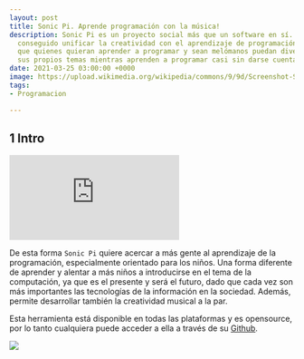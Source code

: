 ```yaml
---
layout: post
title: Sonic Pi. Aprende programación con la música!
description: Sonic Pi es un proyecto social más que un software en sí. Y es que ha
  conseguido unificar la creatividad con el aprendizaje de programación. Consiguiendo
  que quienes quieran aprender a programar y sean melómanos puedan divertirse creando
  sus propios temas mientras aprenden a programar casi sin darse cuenta.
date: 2021-03-25 03:00:00 +0000
image: https://upload.wikimedia.org/wikipedia/commons/9/9d/Screenshot-Sonic_Pi_%2825106932979%29.png
tags:
- Programacion

---
```

## 1 Intro

<iframe src="https://youtu.be/cydH_JAgSfg" frameborder="0" allowfullscreen></iframe>

De esta forma `Sonic Pi` quiere acercar a más gente al aprendizaje de la programación, especialmente orientado para los niños. Una forma diferente de aprender y alentar a más niños a introducirse en el tema de la computación, ya que es el presente y será el futuro, dado que cada vez son más importantes las tecnologías de la información en la sociedad. Además, permite desarrollar también la creatividad musical a la par.

Esta herramienta está disponible en todas las plataformas y es opensource, por lo tanto cualquiera puede acceder a ella a través de su [Github](https://github.com/sonic-pi-net/sonic-pi).

![](https://sonic-pi.net/media/images/home/in_thread_screen.png)